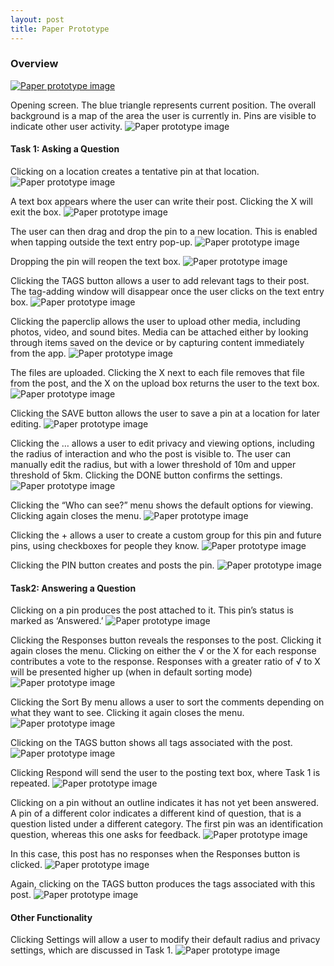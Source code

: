 ```yaml
---
layout: post
title: Paper Prototype
---
```

### Overview
<a href="{{ site.baseurl }}/images/paper_prototype/1.JPG"><img src="{{ site.baseurl }}/images/paper_prototype/1.jpg" alt="Paper prototype image"></a>

Opening screen. The blue triangle represents current position. The overall background is a map of the area the user is currently in. Pins are visible to indicate other user activity.
<img src="{{ site.baseurl }}/images/paper_prototype/2.JPG" alt="Paper prototype image">

#### Task 1: Asking a Question
Clicking on a location creates a tentative pin at that location.
<img src="{{ site.baseurl }}/images/paper_prototype/3.JPG" alt="Paper prototype image">

A text box appears where the user can write their post. Clicking the X will exit the box.
<img src="{{ site.baseurl }}/images/paper_prototype/4.JPG" alt="Paper prototype image">

The user can then drag and drop the pin to a new location. This is enabled when tapping outside the text entry pop-up.
<img src="{{ site.baseurl }}/images/paper_prototype/5.JPG" alt="Paper prototype image">

Dropping the pin will reopen the text box.
<img src="{{ site.baseurl }}/images/paper_prototype/4.JPG" alt="Paper prototype image">

Clicking the TAGS button allows a user to add relevant tags to their post. The tag-adding window will disappear once the user clicks on the text entry box.
<img src="{{ site.baseurl }}/images/paper_prototype/6.JPG" alt="Paper prototype image">

Clicking the paperclip allows the user to upload other media, including photos, video, and sound bites. Media can be attached either by looking through items saved on the device or by capturing content immediately from the app.
<img src="{{ site.baseurl }}/images/paper_prototype/7.JPG" alt="Paper prototype image">

The files are uploaded. Clicking the X next to each file removes that file from the post, and the X on the upload box returns the user to the text box.
<img src="{{ site.baseurl }}/images/paper_prototype/8.JPG" alt="Paper prototype image">

Clicking the SAVE button allows the user to save a pin at a location for later editing.
<img src="{{ site.baseurl }}/images/paper_prototype/9.JPG" alt="Paper prototype image">

Clicking the … allows a user to edit privacy and viewing options, including the radius of interaction and who the post is visible to. The user can manually edit the radius, but with a lower threshold of 10m and upper threshold of 5km. Clicking the DONE button confirms the settings.
<img src="{{ site.baseurl }}/images/paper_prototype/10.JPG" alt="Paper prototype image">

Clicking the “Who can see?” menu shows the default options for viewing. Clicking again closes the menu.
<img src="{{ site.baseurl }}/images/paper_prototype/11.JPG" alt="Paper prototype image">

Clicking the + allows a user to create a custom group for this pin and future pins, using checkboxes for people they know.
<img src="{{ site.baseurl }}/images/paper_prototype/12.JPG" alt="Paper prototype image">

Clicking the PIN button creates and posts the pin.
<img src="{{ site.baseurl }}/images/paper_prototype/13.JPG" alt="Paper prototype image">

#### Task2: Answering a Question
Clicking on a pin produces the post attached to it. This pin’s status is marked as ‘Answered.’
<img src="{{ site.baseurl }}/images/paper_prototype/14.JPG" alt="Paper prototype image">

Clicking the Responses button reveals the responses to the post. Clicking it again closes the menu. Clicking on either the √ or the X for each response contributes a vote to the response. Responses with a greater ratio of √ to X will be presented higher up (when in default sorting mode)
<img src="{{ site.baseurl }}/images/paper_prototype/15.JPG" alt="Paper prototype image">

Clicking the Sort By menu allows a user to sort the comments depending on what they want to see. Clicking it again closes the menu.
<img src="{{ site.baseurl }}/images/paper_prototype/16.JPG" alt="Paper prototype image">

Clicking on the TAGS button shows all tags associated with the post.
<img src="{{ site.baseurl }}/images/paper_prototype/17.JPG" alt="Paper prototype image">

Clicking Respond will send the user to the posting text box, where Task 1 is repeated.
<img src="{{ site.baseurl }}/images/paper_prototype/3.JPG" alt="Paper prototype image">

Clicking on a pin without an outline indicates it has not yet been answered. A pin of a different color indicates a different kind of question, that is a question listed under a different category. The first pin was an identification question, whereas this one asks for feedback.
<img src="{{ site.baseurl }}/images/paper_prototype/18.JPG" alt="Paper prototype image">

In this case, this post has no responses when the Responses button is clicked.
<img src="{{ site.baseurl }}/images/paper_prototype/19.JPG" alt="Paper prototype image">

Again, clicking on the TAGS button produces the tags associated with this post.
<img src="{{ site.baseurl }}/images/paper_prototype/20.JPG" alt="Paper prototype image">

#### Other Functionality
Clicking Settings will allow a user to modify their default radius and privacy settings, which are discussed in Task 1.
<img src="{{ site.baseurl }}/images/paper_prototype/21.JPG" alt="Paper prototype image">
